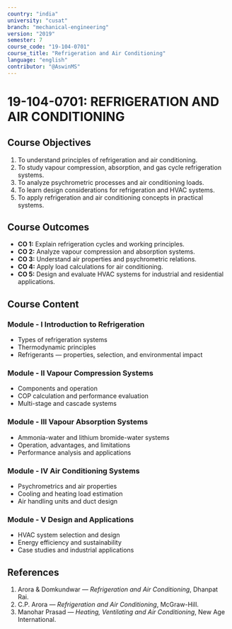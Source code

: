 ```yaml
---
country: "india"
university: "cusat"
branch: "mechanical-engineering"
version: "2019"
semester: 7
course_code: "19-104-0701"
course_title: "Refrigeration and Air Conditioning"
language: "english"
contributor: "@AswinMS"
---
```


# 19-104-0701: REFRIGERATION AND AIR CONDITIONING

## Course Objectives
1. To understand principles of refrigeration and air conditioning.
2. To study vapour compression, absorption, and gas cycle refrigeration systems.
3. To analyze psychrometric processes and air conditioning loads.
4. To learn design considerations for refrigeration and HVAC systems.
5. To apply refrigeration and air conditioning concepts in practical systems.

## Course Outcomes
* **CO 1:** Explain refrigeration cycles and working principles.
* **CO 2:** Analyze vapour compression and absorption systems.
* **CO 3:** Understand air properties and psychrometric relations.
* **CO 4:** Apply load calculations for air conditioning.
* **CO 5:** Design and evaluate HVAC systems for industrial and residential applications.

## Course Content

### Module - I Introduction to Refrigeration
* Types of refrigeration systems
* Thermodynamic principles
* Refrigerants — properties, selection, and environmental impact

### Module - II Vapour Compression Systems
* Components and operation
* COP calculation and performance evaluation
* Multi-stage and cascade systems

### Module - III Vapour Absorption Systems
* Ammonia-water and lithium bromide-water systems
* Operation, advantages, and limitations
* Performance analysis and applications

### Module - IV Air Conditioning Systems
* Psychrometrics and air properties
* Cooling and heating load estimation
* Air handling units and duct design

### Module - V Design and Applications
* HVAC system selection and design
* Energy efficiency and sustainability
* Case studies and industrial applications

## References
1. Arora & Domkundwar — *Refrigeration and Air Conditioning*, Dhanpat Rai.
2. C.P. Arora — *Refrigeration and Air Conditioning*, McGraw-Hill.
3. Manohar Prasad — *Heating, Ventilating and Air Conditioning*, New Age International.
